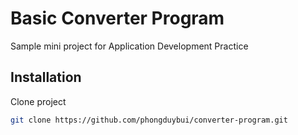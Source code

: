 
# Basic Converter Program 

Sample mini project for Application Development Practice

## Installation 

Clone project

```bash
git clone https://github.com/phongduybui/converter-program.git
```
